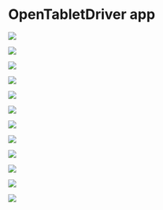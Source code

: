 # OpenTabletDriver app

![](<../../.gitbook/assets/image (223).png>)



![](<../../.gitbook/assets/image (41).png>)



![](<../../.gitbook/assets/image (274).png>)

![](<../../.gitbook/assets/image (74).png>)

![](<../../.gitbook/assets/image (265).png>)

![](<../../.gitbook/assets/image (309).png>)

![](<../../.gitbook/assets/image (149).png>)

![](<../../.gitbook/assets/image (306).png>)

![](<../../.gitbook/assets/image (106).png>)

![](<../../.gitbook/assets/image (150).png>)





![](<../../.gitbook/assets/image (153).png>)



![](<../../.gitbook/assets/image (125).png>)

